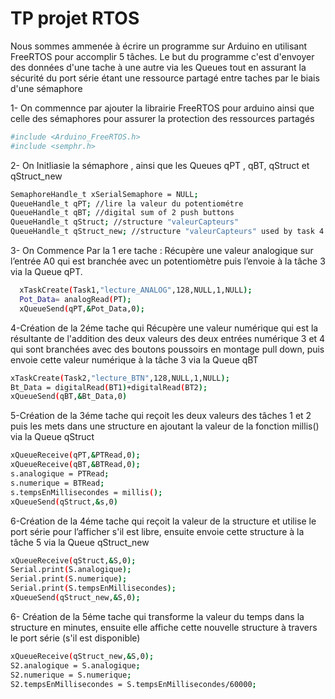 # TP projet RTOS 
Nous sommes ammenée à écrire un programme sur Arduino en utilisant FreeRTOS pour accomplir 5 tâches.
Le but du programme c'est d'envoyer des données d'une tache à une autre via les Queues tout en assurant la sécurité du port série étant une ressource partagé entre taches par le biais d'une sémaphore


1- On commennce par ajouter la librairie FreeRTOS pour arduino ainsi que celle des sémaphores pour assurer la protection des ressources partagés  
```bash
#include <Arduino_FreeRTOS.h>
#include <semphr.h>
```
2- On Initliasie la sémaphore , ainsi que les Queues qPT , qBT, qStruct et qStruct_new
```bash
SemaphoreHandle_t xSerialSemaphore = NULL;
QueueHandle_t qPT; //lire la valeur du potentiométre
QueueHandle_t qBT; //digital sum of 2 push buttons
QueueHandle_t qStruct; //structure "valeurCapteurs" 
QueueHandle_t qStruct_new; //structure "valeurCapteurs" used by task 4 in order to send data
```

3- On Commence Par la 1 ere tache : Récupère une valeur analogique sur l’entrée A0 qui est branchée avec un potentiomètre puis l’envoie à la tâche 3 via la Queue qPT.
```bash
  xTaskCreate(Task1,"lecture_ANALOG",128,NULL,1,NULL);
  Pot_Data= analogRead(PT);
  xQueueSend(qPT,&Pot_Data,0);
```
4-Création de la 2éme tache qui Récupère une valeur numérique qui est la résultante de l'addition des deux valeurs des deux entrées numérique 3 et 4 qui sont branchées avec des boutons poussoirs en montage pull down, puis envoie cette valeur numérique à la tâche 3 via la Queue qBT
```bash
xTaskCreate(Task2,"lecture_BTN",128,NULL,1,NULL);
Bt_Data = digitalRead(BT1)+digitalRead(BT2);
xQueueSend(qBT,&Bt_Data,0)
```
5-Création de la 3éme tache qui reçoit les deux valeurs des tâches 1 et 2 puis les mets dans une structure en ajoutant la valeur de la fonction millis() via la Queue qStruct
```bash
xQueueReceive(qPT,&PTRead,0);
xQueueReceive(qBT,&BTRead,0);
s.analogique = PTRead;
s.numerique = BTRead;
s.tempsEnMillisecondes = millis();
xQueueSend(qStruct,&s,0)
```
6-Création de la 4éme tache qui reçoit la valeur de la structure et utilise le port série pour l’afficher s'il est libre, ensuite envoie cette structure à la tâche 5 via la Queue qStruct_new
```bash
xQueueReceive(qStruct,&S,0);
Serial.print(S.analogique);
Serial.print(S.numerique);
Serial.print(S.tempsEnMillisecondes);
xQueueSend(qStruct_new,&S,0);
```
6- Création de la 5éme tache qui transforme la valeur du temps dans la structure en minutes, ensuite elle affiche cette nouvelle structure à travers le port série (s'il est disponible)
```bash
xQueueReceive(qStruct_new,&S,0);
S2.analogique = S.analogique;
S2.numerique = S.numerique;
S2.tempsEnMillisecondes = S.tempsEnMillisecondes/60000;
```




